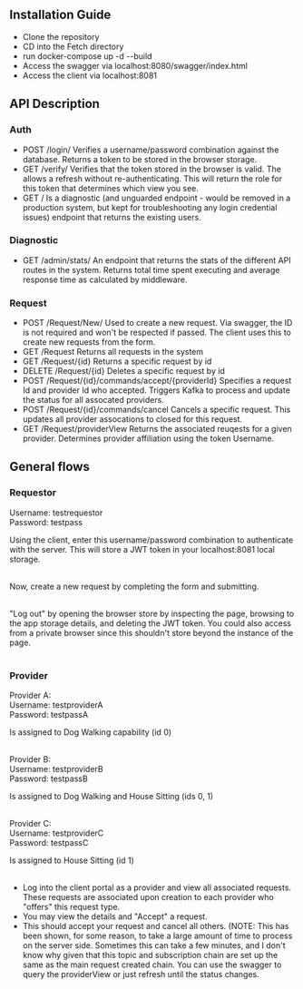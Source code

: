 ## Installation Guide
 - Clone the repository
 - CD into the Fetch directory
 - run docker-compose up -d --build
 - Access the swagger via localhost:8080/swagger/index.html
 - Access the client via localhost:8081

## API Description
### Auth
 - POST /login/ Verifies a username/password combination against the database. Returns a token to be stored in the browser storage.
 - GET /verify/ Verifies that the token stored in the browser is valid. The allows a refresh without re-authenticating. This will return the role for this token that determines which view you see.
 - GET / Is a diagnostic (and unguarded endpoint - would be removed in a production system, but kept for troubleshooting any login credential issues) endpoint that returns the existing users.
### Diagnostic
 - GET /admin/stats/ An endpoint that returns the stats of the different API routes in the system. Returns total time spent executing and average response time as calculated by middleware.
### Request
 - POST /Request/New/ Used to create a new request. Via swagger, the ID is not required and won't be respected if passed. The client uses this to create new requests from the form.
 - GET /Request Returns all requests in the system
 - GET /Request/{id} Returns a specific request by id
 - DELETE /Request/{id} Deletes a specific request by id
 - POST /Request/{id}/commands/accept/{providerId} Specifies a request Id and provider Id who accepted. Triggers Kafka to process and update the status for all assocated providers.
 - POST /Request/{id}/commands/cancel Cancels a specific request. This updates all provider assocations to closed for this request.
 - GET /Request/providerView Returns the associated reuqests for a given provider. Determines provider affiliation using the token Username. 

## General flows

### Requestor
Username: testrequestor<br>
Password: testpass<br>

Using the client, enter this username/password combination to authenticate with the server. This will store a JWT token in your localhost:8081 local storage. <br><br>

Now, create a new request by completing the form and submitting. <br><br>

"Log out" by opening the browser store by inspecting the page, browsing to the app storage details, and deleting the JWT token. You could also access from a private browser since this shouldn't store beyond the instance of the page. <br><br>

### Provider
Provider A: <br>
Username: testproviderA <br>
Password: testpassA <br>

Is assigned to Dog Walking capability (id 0)<br><br>

Provider B: <br>
Username: testproviderB<br>
Password: testpassB<br>

Is assigned to Dog Walking and House Sitting (ids 0, 1)<br><br>

Provider C: <br>
Username: testproviderC<br>
Password: testpassC<br>

Is assigned to House Sitting (id 1)<br><br>

- Log into the client portal as a provider and view all associated requests. These requests are associated upon creation to each provider who "offers" this request type.
- You may view the details and "Accept" a request.
- This should accept your request and cancel all others. (NOTE: This has been shown, for some reason, to take a large amount of time to process on the server side. Sometimes this can take a few minutes, and I don't know why given that this topic and subscription chain are set up the same as the main request created chain. You can use the swagger to query the providerView or just refresh until the status changes.
